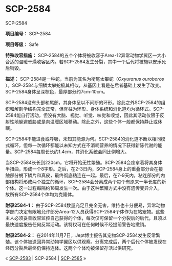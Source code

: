# SCP-2584
                        




SCP-2584



**项目编号：** SCP-2584

**项目等级：** Safe

**特殊收容措施：** SCP-2584的五个个体将被收容于Area-12异常动物学翼区一大小合适的温暖干燥收容区内。若SCP-2584发生分裂，其中一个后代将被施以安乐死后销毁。

**描述：** SCP-2584是一种蛇，当前为其名为衔尾太攀蛇（*Oxyuranus ouroboros* ）。SCP-2584与细鳞太攀蛇极其相似，从基因上看是在后者基础上发生了改变。SCP-2584身体呈深棕色，最厚部分约7cm-10cm。

SCP-2584没有头部和尾部，其身体呈以不间断的环形。除此之外SCP-2584的组织和解剖学结构完全正常，但脊柱为环形、身体系统和消化道均为循环式。SCP-2584能自行活动，但没有大脑、视觉、听觉、味觉和嗅觉，因此其活动仅限于反射性地躲避威胁或是向温暖区域移动。除此之外，这些个体一般都保持静止或休眠。

SCP-2584不能进食或呼吸，未知其能源为何。SCP-2584的消化道不断以相同模式循环，但每一次循环都能以未知方式在不消耗营养的情况下获得新陈代谢的能量。SCP-2584每周长长约1.4cm，其消化系统会同比例增大。

当SCP-2584长长到220cm，它将开始无性繁殖。SCP-2584会痉挛着将其身体半扭曲，形成一个8字形。之后，在2-3日内，SCP-2584身上的重叠部分会在接触部分蜕下鳞片和真皮，最终彻底粘连在一起。最后，在7-9天内，粘连部分的内部结构将形成两个独立的循环，SCP-2584会分离成两个每个有原来一半长度的新个体。这一过程每隔约18周发生一次。由于这种繁殖方式中没有遗传变异介入，故所有SCP-2584个体均为克隆体。

**附录2584-1：** 由于SCP-2584数量充足且完全无害，维持也十分便易，异常动物学部门决定有限地允许部分Area-12人员获得SCP-2584个体作为在站宠物。这些主人必须妥善收容监控自己获得的个体，每次仅可保留一个分裂后的后代，且须以最快速度报告任何反常活动。该特权可在任何时候不经提前警告地撤销。

**附录2584-2：** 在2014年11月7日，Jept博士报告其宠物SCP-2584发生反常繁殖。该个体被送回异常动物学翼区以供观察。分离完成后，两个后代个体被发现在经历分裂后最终仍保持连体。这两个个体均被保留存活以供研究。



« [SCP-2583](/scp-2583) | SCP-2584 | [SCP-2585](/scp-2585) »





                    